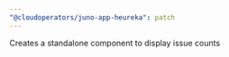 ```yaml
---
"@cloudoperators/juno-app-heureka": patch
---
```


Creates a standalone component to display issue counts
